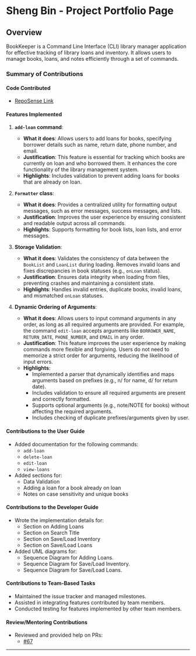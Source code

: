 # Sheng Bin - Project Portfolio Page

## Overview

BookKeeper is a Command Line Interface (CLI) library manager application for effective tracking of library loans and inventory. It allows users to manage books, loans, and notes efficiently through a set of commands.

### Summary of Contributions

#### **Code Contributed**
- [RepoSense Link](https://nus-cs2113-ay2425s2.github.io/tp-dashboard/?search=shengbin-101&breakdown=true)

#### **Features Implemented**
1. **`add-loan` command**:
    - **What it does**: Allows users to add loans for books, specifying borrower details such as name, return date, phone number, and email.
    - **Justification**: This feature is essential for tracking which books are currently on loan and who borrowed them. It enhances the core functionality of the library management system.
    - **Highlights**: Includes validation to prevent adding loans for books that are already on loan.

2. **`Formatter` class**:
    - **What it does**: Provides a centralized utility for formatting output messages, such as error messages, success messages, and lists.
    - **Justification**: Improves the user experience by ensuring consistent and readable output across all commands.
    - **Highlights**: Supports formatting for book lists, loan lists, and error messages.

3. **Storage Validation**:
    - **What it does**: Validates the consistency of data between the `BookList` and `LoanList` during loading. Removes invalid loans and fixes discrepancies in book statuses (e.g., `onLoan` status).
    - **Justification**: Ensures data integrity when loading from files, preventing crashes and maintaining a consistent state.
    - **Highlights**: Handles invalid entries, duplicate books, invalid loans, and mismatched `onLoan` statuses.

4. **Dynamic Ordering of Arguments**:
    - **What it does**: Allows users to input command arguments in any order, as long as all required arguments are provided. For example, the command `edit-loan` accepts arguments like `BORROWER_NAME`, `RETURN_DATE`, `PHONE_NUMBER`, and `EMAIL` in any order.
    - **Justification**: This feature improves the user experience by making commands more flexible and forgiving. Users do not need to memorize a strict order for arguments, reducing the likelihood of input errors.
    - **Highlights**:
      - Implemented a parser that dynamically identifies and maps arguments based on prefixes (e.g., n/ for name, d/ for return date).
      - Includes validation to ensure all required arguments are present and correctly formatted.
      - Supports optional arguments (e.g., note/NOTE for books) without affecting the required arguments.
      - Includes checking of duplicate prefixes/arguments given by user.

#### **Contributions to the User Guide**
- Added documentation for the following commands:
    - `add-loan`
    - `delete-loan`
    - `edit-loan`
    - `view-loans`
- Added sections for:
    - Data Validation
    - Adding a loan for a book already on loan
    - Notes on case sensitivity and unique books

#### **Contributions to the Developer Guide**
- Wrote the implementation details for:
    - Section on Adding Loans
    - Section on Search Title
    - Section on Save/Load Inventory
    - Section on Save/Load Loans
- Added UML diagrams for:
    - Sequence Diagram for Adding Loans.
    - Sequence Diagram for Save/Load Inventory.
    - Sequence Diagram for Save/Load Loans.

#### **Contributions to Team-Based Tasks**
- Maintained the issue tracker and managed milestones.
- Assisted in integrating features contributed by team members.
- Conducted testing for features implemented by other team members.

#### **Review/Mentoring Contributions**
- Reviewed and provided help on PRs:
    - [#67](https://github.com/AY2425S2-CS2113-T12-2/tp/pull/67)

---